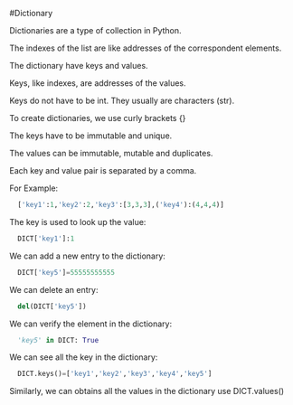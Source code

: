 #Dictionary

Dictionaries are a type of collection in Python.

The indexes of the list are like addresses of the correspondent elements.

The dictionary have keys and values.

Keys, like indexes, are addresses of the values.

Keys do not have to be int. They usually are characters (str).

To create dictionaries, we use curly brackets {}

The keys have to be immutable and unique.

The values can be immutable, mutable and duplicates.

Each key and value pair is separated by a comma.

For Example:

```Python
  ['key1':1,'key2':2,'key3':[3,3,3],('key4'):(4,4,4)]
```

The key is used to look up the value:

```Python
  DICT['key1']:1
```

We can add a new entry to the dictionary:

```Python
  DICT['key5']=55555555555
```

We can delete an entry:

```Python
  del(DICT['key5'])
```

We can verify the element in the dictionary:

```Python
  'key5' in DICT: True
```

We can see all the key in the dictionary:

```Python
  DICT.keys()=['key1','key2','key3','key4','key5']
```

Similarly, we can obtains all the values in the dictionary use DICT.values()
